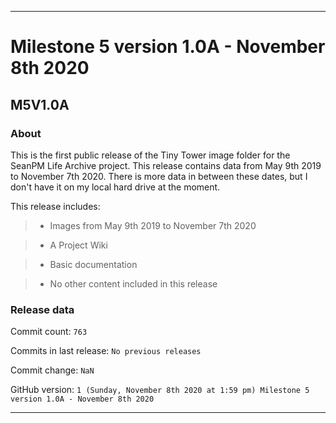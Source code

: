 
***

# Milestone 5 version 1.0A - November 8th 2020

## M5V1.0A

### About

This is the first public release of the Tiny Tower image folder for the SeanPM Life Archive project. This release contains data from May 9th 2019 to November 7th 2020. There is more data in between these dates, but I don't have it on my local hard drive at the moment.

This release includes:

> * Images from May 9th 2019 to November 7th 2020

> * A Project Wiki

> * Basic documentation

> * No other content included in this release

### Release data

Commit count: `763`

Commits in last release: `No previous releases`

Commit change: `NaN`

GitHub version: `1 (Sunday, November 8th 2020 at 1:59 pm) Milestone 5 version 1.0A - November 8th 2020`

***

